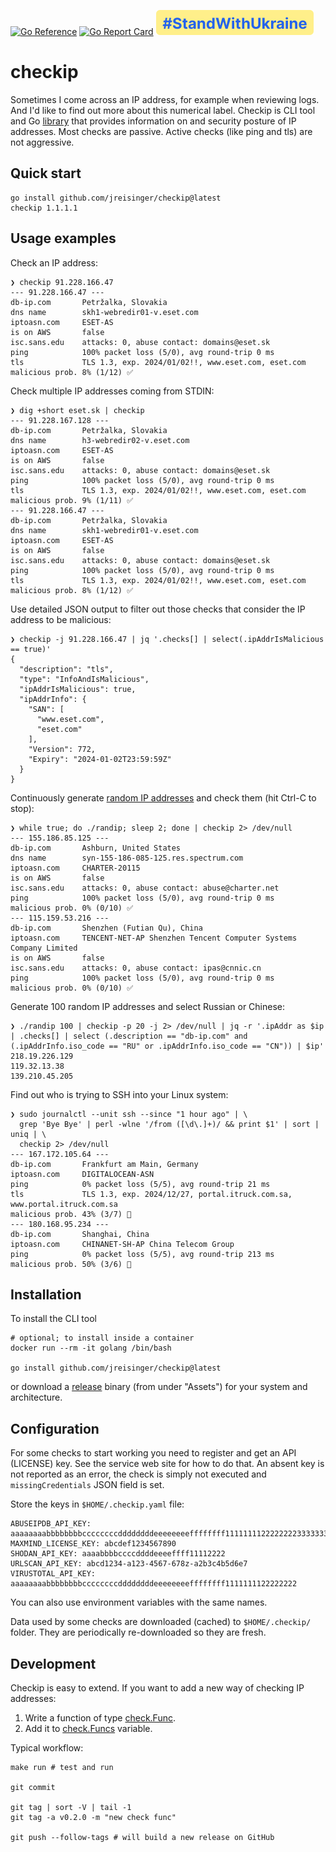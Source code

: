 [![Go Reference](https://pkg.go.dev/badge/github.com/jreisinger/checkip.svg)](https://pkg.go.dev/github.com/jreisinger/checkip)
[![Go Report Card](https://goreportcard.com/badge/github.com/jreisinger/checkip)](https://goreportcard.com/report/github.com/jreisinger/checkip)
[![StandWithUkraine](https://raw.githubusercontent.com/vshymanskyy/StandWithUkraine/main/badges/StandWithUkraine.svg)](https://github.com/vshymanskyy/StandWithUkraine/blob/main/docs/README.md)

# checkip

Sometimes I come across an IP address, for example when reviewing logs. And I'd like to find out more about this numerical label. Checkip is CLI tool and Go [library](https://pkg.go.dev/github.com/jreisinger/checkip/check) that provides information on and security posture of IP addresses. Most checks are passive. Active checks (like ping and tls) are not aggressive.

## Quick start

```
go install github.com/jreisinger/checkip@latest
checkip 1.1.1.1
```

## Usage examples

Check an IP address:

```
❯ checkip 91.228.166.47
--- 91.228.166.47 ---
db-ip.com       Petržalka, Slovakia
dns name        skh1-webredir01-v.eset.com
iptoasn.com     ESET-AS
is on AWS       false
isc.sans.edu    attacks: 0, abuse contact: domains@eset.sk
ping            100% packet loss (5/0), avg round-trip 0 ms
tls             TLS 1.3, exp. 2024/01/02!!, www.eset.com, eset.com
malicious prob. 8% (1/12) ✅
```

Check multiple IP addresses coming from STDIN:

```
❯ dig +short eset.sk | checkip
--- 91.228.167.128 ---
db-ip.com       Petržalka, Slovakia
dns name        h3-webredir02-v.eset.com
iptoasn.com     ESET-AS
is on AWS       false
isc.sans.edu    attacks: 0, abuse contact: domains@eset.sk
ping            100% packet loss (5/0), avg round-trip 0 ms
tls             TLS 1.3, exp. 2024/01/02!!, www.eset.com, eset.com
malicious prob. 9% (1/11) ✅
--- 91.228.166.47 ---
db-ip.com       Petržalka, Slovakia
dns name        skh1-webredir01-v.eset.com
iptoasn.com     ESET-AS
is on AWS       false
isc.sans.edu    attacks: 0, abuse contact: domains@eset.sk
ping            100% packet loss (5/0), avg round-trip 0 ms
tls             TLS 1.3, exp. 2024/01/02!!, www.eset.com, eset.com
malicious prob. 8% (1/12) ✅
```

Use detailed JSON output to filter out those checks that consider the IP address to be malicious:

```
❯ checkip -j 91.228.166.47 | jq '.checks[] | select(.ipAddrIsMalicious == true)'
{
  "description": "tls",
  "type": "InfoAndIsMalicious",
  "ipAddrIsMalicious": true,
  "ipAddrInfo": {
    "SAN": [
      "www.eset.com",
      "eset.com"
    ],
    "Version": 772,
    "Expiry": "2024-01-02T23:59:59Z"
  }
}
```

Continuously generate [random IP addresses](https://github.com/jreisinger/checkip/blob/master/randip) and check them (hit Ctrl-C to stop):

```
❯ while true; do ./randip; sleep 2; done | checkip 2> /dev/null
--- 155.186.85.125 ---
db-ip.com       Ashburn, United States
dns name        syn-155-186-085-125.res.spectrum.com
iptoasn.com     CHARTER-20115
is on AWS       false
isc.sans.edu    attacks: 0, abuse contact: abuse@charter.net
ping            100% packet loss (5/0), avg round-trip 0 ms
malicious prob. 0% (0/10) ✅
--- 115.159.53.216 ---
db-ip.com       Shenzhen (Futian Qu), China
iptoasn.com     TENCENT-NET-AP Shenzhen Tencent Computer Systems Company Limited
is on AWS       false
isc.sans.edu    attacks: 0, abuse contact: ipas@cnnic.cn
ping            100% packet loss (5/0), avg round-trip 0 ms
malicious prob. 0% (0/10) ✅
```

Generate 100 random IP addresses and select Russian or Chinese:

```
❯ ./randip 100 | checkip -p 20 -j 2> /dev/null | jq -r '.ipAddr as $ip | .checks[] | select (.description == "db-ip.com" and (.ipAddrInfo.iso_code == "RU" or .ipAddrInfo.iso_code == "CN")) | $ip'
218.19.226.129
119.32.13.38
139.210.45.205
```

Find out who is trying to SSH into your Linux system:

```
❯ sudo journalctl --unit ssh --since "1 hour ago" | \
  grep 'Bye Bye' | perl -wlne '/from ([\d\.]+)/ && print $1' | sort | uniq | \
  checkip 2> /dev/null
--- 167.172.105.64 ---
db-ip.com       Frankfurt am Main, Germany
iptoasn.com     DIGITALOCEAN-ASN
ping            0% packet loss (5/5), avg round-trip 21 ms
tls             TLS 1.3, exp. 2024/12/27, portal.itruck.com.sa, www.portal.itruck.com.sa
malicious prob. 43% (3/7) 🤏
--- 180.168.95.234 ---
db-ip.com       Shanghai, China
iptoasn.com     CHINANET-SH-AP China Telecom Group
ping            0% packet loss (5/5), avg round-trip 213 ms
malicious prob. 50% (3/6) 🚫
```

## Installation

To install the CLI tool

```
# optional; to install inside a container
docker run --rm -it golang /bin/bash

go install github.com/jreisinger/checkip@latest
```

or download a [release](https://github.com/jreisinger/checkip/releases) binary (from under "Assets") for your system and architecture.

## Configuration

For some checks to start working you need to register and get an API (LICENSE) key. See the service web site for how to do that. An absent key is not reported as an error, the check is simply not executed and `missingCredentials` JSON field is set.

Store the keys in `$HOME/.checkip.yaml` file:

```
ABUSEIPDB_API_KEY: aaaaaaaabbbbbbbbccccccccddddddddeeeeeeeeffffffff11111111222222223333333344444444
MAXMIND_LICENSE_KEY: abcdef1234567890
SHODAN_API_KEY: aaaabbbbccccddddeeeeffff11112222
URLSCAN_API_KEY: abcd1234-a123-4567-678z-a2b3c4b5d6e7
VIRUSTOTAL_API_KEY: aaaaaaaabbbbbbbbccccccccddddddddeeeeeeeeffffffff1111111122222222
```

You can also use environment variables with the same names.

Data used by some checks are downloaded (cached) to `$HOME/.checkip/` folder. They are periodically re-downloaded so they are fresh.

## Development

Checkip is easy to extend. If you want to add a new way of checking IP addresses:

1. Write a function of type [check.Func](https://pkg.go.dev/github.com/jreisinger/checkip/check#Func).
2. Add it to [check.Funcs](https://pkg.go.dev/github.com/jreisinger/checkip/check#Funcs) variable.

Typical workflow:

```
make run # test and run

git commit

git tag | sort -V | tail -1
git tag -a v0.2.0 -m "new check func"

git push --follow-tags # will build a new release on GitHub
```
